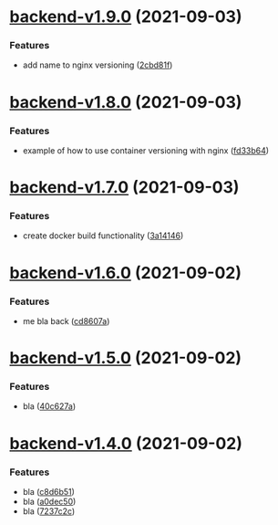 # [backend-v1.9.0](https://github.com/eye2web/monorepo_test/compare/backend-v1.8.0...backend-v1.9.0) (2021-09-03)


### Features

* add name to nginx versioning ([2cbd81f](https://github.com/eye2web/monorepo_test/commit/2cbd81f9f753c522054efca67136d74df171169e))

# [backend-v1.8.0](https://github.com/eye2web/monorepo_test/compare/backend-v1.7.0...backend-v1.8.0) (2021-09-03)


### Features

* example of how to use container versioning with nginx ([fd33b64](https://github.com/eye2web/monorepo_test/commit/fd33b643fe24649e523a444c002c5d590bf27b2a))

# [backend-v1.7.0](https://github.com/eye2web/monorepo_test/compare/backend-v1.6.0...backend-v1.7.0) (2021-09-03)


### Features

* create docker build functionality ([3a14146](https://github.com/eye2web/monorepo_test/commit/3a14146f3074a9ee07d8e1485855d262390c9852))

# [backend-v1.6.0](https://github.com/eye2web/monorepo_test/compare/backend-v1.5.0...backend-v1.6.0) (2021-09-02)


### Features

* me bla back ([cd8607a](https://github.com/eye2web/monorepo_test/commit/cd8607ababa92caf1cd7bfe8e3165c01d2a2250b))

# [backend-v1.5.0](https://github.com/eye2web/monorepo_test/compare/backend-v1.4.0...backend-v1.5.0) (2021-09-02)


### Features

* bla ([40c627a](https://github.com/eye2web/monorepo_test/commit/40c627a85699dfbf8a364dcd30c6df9548108565))

# [backend-v1.4.0](https://github.com/eye2web/monorepo_test/compare/backend-v1.3.0...backend-v1.4.0) (2021-09-02)


### Features

* bla ([c8d6b51](https://github.com/eye2web/monorepo_test/commit/c8d6b51143c6b3877ace0af8cdfcc5656818c212))
* bla ([a0dec50](https://github.com/eye2web/monorepo_test/commit/a0dec50f5c6970bede1bce1aead3d3f31047edda))
* bla ([7237c2c](https://github.com/eye2web/monorepo_test/commit/7237c2c835282ec5a20377504ff23dae88c12c7d))
